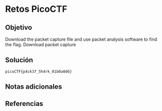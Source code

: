 # Retos PicoCTF


## Objetivo 

Download the packet capture file and use packet analysis software to find the flag.
Download packet capture
## Solución 

```
picoCTF{p4ck37_5h4rk_01b0a0d6}

```

## Notas adicionales 

## Referencias 
